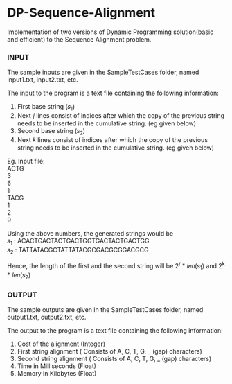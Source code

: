 # DP-Sequence-Alignment
Implementation of two versions of Dynamic Programming solution(basic and efficient) to the Sequence Alignment problem.


<h3> INPUT </h3>

The sample inputs are given in the SampleTestCases folder, named input1.txt, input2.txt, etc. 

The input to the program is a text file containing the following information: <br/>
1. First base string (𝑠<sub>1</sub>) <br/>
2. Next 𝑗 lines consist of indices after which the copy of the previous string needs to be inserted in the cumulative string. (eg given below) <br/>
3. Second base string (𝑠<sub>2</sub>) <br/>
4. Next 𝑘 lines consist of indices after which the copy of the previous string needs to be inserted in the cumulative string. (eg given below) <br/>

Eg. Input file: <br/>
ACTG <br/>
3 <br/>
6 <br/>
1 <br/>
TACG <br/>
1 <br/>
2 <br/>
9 <br/>

Using the above numbers, the generated strings would be <br/>
𝑠<sub>1</sub> : ACACTGACTACTGACTGGTGACTACTGACTGG <br/>
𝑠<sub>2</sub> : TATTATACGCTATTATACGCGACGCGGACGCG <br/>

Hence, the length of the first and the second string will be 2<sup>𝑗</sup> * 𝑙𝑒𝑛(𝑠<sub>1</sub>) and 2<sup>k</sup> * 𝑙𝑒𝑛(𝑠<sub>2</sub>) 


<h3> OUTPUT </h3>

The sample outputs are given in the SampleTestCases folder, named output1.txt, output2.txt, etc. 

The output to the program is a text file containing the following information: <br/>
1. Cost of the alignment (Integer) <br/>
2. First string alignment ( Consists of A, C, T, G, _ (gap) characters) <br/>
3. Second string alignment ( Consists of A, C, T, G, _ (gap) characters) <br/>
4. Time in Milliseconds (Float) <br/>
5. Memory in Kilobytes (Float) <br/>



